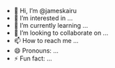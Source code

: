 - 👋 Hi, I’m @jameskairu
- 👀 I’m interested in ...
- 🌱 I’m currently learning ...
- 💞️ I’m looking to collaborate on ...
- 📫 How to reach me ...
- 😄 Pronouns: ...
- ⚡ Fun fact: ...

<!---
jameskairu/jameskairu is a ✨ special ✨ repository because its `README.md` (this file) appears on your GitHub profile.
You can click the Preview link to take a look at your changes.
--->
